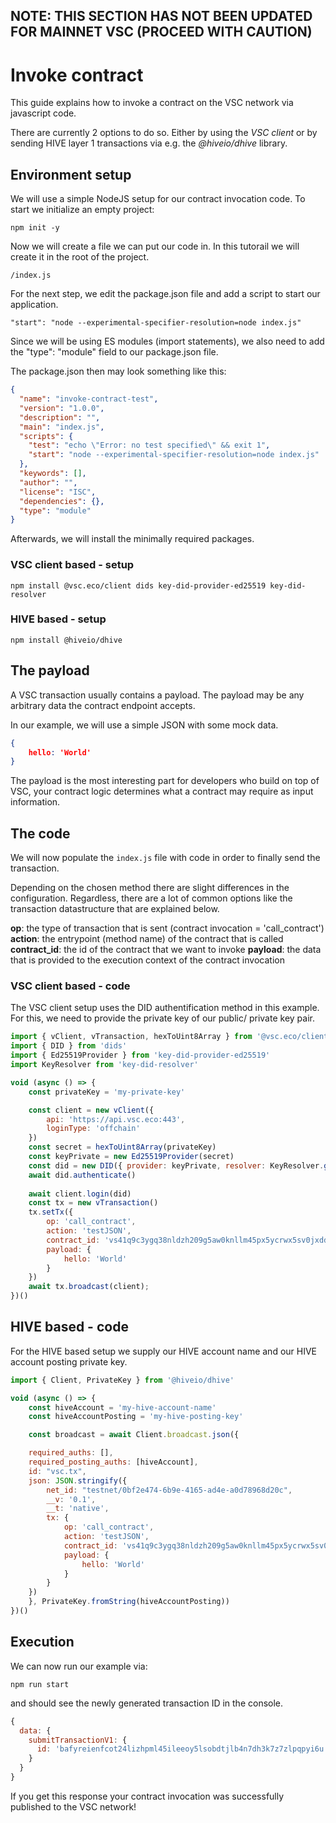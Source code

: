 ## NOTE: THIS SECTION HAS NOT BEEN UPDATED FOR MAINNET VSC (PROCEED WITH CAUTION)

# Invoke contract

This guide explains how to invoke a contract on the VSC network via javascript code.

There are currently 2 options to do so. Either by using the _VSC client_ or by sending HIVE layer 1 transactions via e.g. the _@hiveio/dhive_ library.

## Environment setup

We will use a simple NodeJS setup for our contract invocation code. To start we initialize an empty project:

`npm init -y`

Now we will create a file we can put our code in. In this tutorail we will create it in the root of the project.

`/index.js`

For the next step, we edit the package.json file and add a script to start our application.

`"start": "node --experimental-specifier-resolution=node index.js"`

Since we will be using ES modules (import statements), we also need to add the "type": "module" field to our package.json file.

The package.json then may look something like this:

```json
{
  "name": "invoke-contract-test",
  "version": "1.0.0",
  "description": "",
  "main": "index.js",
  "scripts": {
    "test": "echo \"Error: no test specified\" && exit 1",
    "start": "node --experimental-specifier-resolution=node index.js"
  },
  "keywords": [],
  "author": "",
  "license": "ISC",
  "dependencies": {},
  "type": "module"
}
```

Afterwards, we will install the minimally required packages.

### VSC client based - setup

`npm install @vsc.eco/client dids key-did-provider-ed25519 key-did-resolver`

### HIVE based - setup

`npm install @hiveio/dhive`

## The payload

A VSC transaction usually contains a payload. The payload may be any arbitrary data the contract endpoint accepts.

In our example, we will use a simple JSON with some mock data.

```json
{
    hello: 'World'
}
```

The payload is the most interesting part for developers who build on top of VSC, your contract logic determines what a contract may require as input information.

## The code

We will now populate the `index.js` file with code in order to finally send the transaction.

Depending on the chosen method there are slight differences in the configuration. Regardless, there are a lot of common options like the transaction datastructure that are explained below.

**op**: the type of transaction that is sent (contract invocation = 'call_contract')
**action**: the entrypoint (method name) of the contract that is called
**contract_id**: the id of the contract that we want to invoke
**payload**: the data that is provided to the execution context of the contract invocation

### VSC client based - code

The VSC client setup uses the DID authentification method in this example. For this, we need to provide the private key of our public/ private key pair.

```js
import { vClient, vTransaction, hexToUint8Array } from '@vsc.eco/client'
import { DID } from 'dids'
import { Ed25519Provider } from 'key-did-provider-ed25519'
import KeyResolver from 'key-did-resolver'

void (async () => {
    const privateKey = 'my-private-key'

    const client = new vClient({
        api: 'https://api.vsc.eco:443',
        loginType: 'offchain'
    })
    const secret = hexToUint8Array(privateKey)
    const keyPrivate = new Ed25519Provider(secret)
    const did = new DID({ provider: keyPrivate, resolver: KeyResolver.getResolver() })
    await did.authenticate()
    
    await client.login(did)
    const tx = new vTransaction()
    tx.setTx({
        op: 'call_contract',
        action: 'testJSON',
        contract_id: 'vs41q9c3ygq38nldzh209g5aw0knllm45px5ycrwx5sv0jxddmd9ve4r0z6frcvv9h2j',
        payload: {
            hello: 'World'
        }
    })
    await tx.broadcast(client);
})()
```

## HIVE based - code

For the HIVE based setup we supply our HIVE account name and our HIVE account posting private key.

```js
import { Client, PrivateKey } from '@hiveio/dhive'

void (async () => {
    const hiveAccount = 'my-hive-account-name'
    const hiveAccountPosting = 'my-hive-posting-key'

    const broadcast = await Client.broadcast.json({

    required_auths: [],
    required_posting_auths: [hiveAccount],
    id: "vsc.tx",
    json: JSON.stringify({
        net_id: "testnet/0bf2e474-6b9e-4165-ad4e-a0d78968d20c",
        __v: '0.1',
        __t: 'native',
        tx: {
            op: 'call_contract',
            action: 'testJSON',
            contract_id: 'vs41q9c3ygq38nldzh209g5aw0knllm45px5ycrwx5sv0jxddmd9ve4r0z6frcvv9h2j',
            payload: {
                hello: 'World'
            }
        }
    })
    }, PrivateKey.fromString(hiveAccountPosting))
})()
```

## Execution

We can now run our example via:

`npm run start`

and should see the newly generated transaction ID in the console.

```js
{
  data: {
    submitTransactionV1: {
      id: 'bafyreienfcot24lizhpml45ileeoy5lsobdtjlb4n7dh3k7z7zlpqpyi6u'
    }
  }
}
```

If you get this response your contract invocation was successfully published to the VSC network!